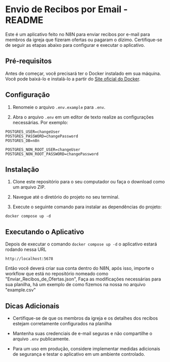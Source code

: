 # Envio de Recibos por Email - README

Este é um aplicativo feito no N8N para enviar recibos por e-mail para membros da igreja que fizeram ofertas ou pagaram o dízimo. Certifique-se de seguir as etapas abaixo para configurar e executar o aplicativo.

## Pré-requisitos

Antes de começar, você precisará ter o Docker instalado em sua máquina. Você pode baixá-lo e instalá-lo a partir do [Site oficial do Docker](https://www.docker.com/).

## Configuração

1. Renomeie o arquivo `.env.example` para `.env`.

2. Abra o arquivo `.env` em um editor de texto realize as configurações necessárias. Por exemplo:

```
POSTGRES_USER=changeUser
POSTGRES_PASSWORD=changePassword
POSTGRES_DB=n8n

POSTGRES_NON_ROOT_USER=changeUser
POSTGRES_NON_ROOT_PASSWORD=changePassword
```

## Instalação

1. Clone este repositório para o seu computador ou faça o download como um arquivo ZIP.

2. Navegue até o diretório do projeto no seu terminal.

3. Execute o seguinte comando para instalar as dependências do projeto:

```
docker compose up -d
```




## Executando o Aplicativo

Depois de executar o comando `docker compose up -d` o aplicativo estará rodando nessa URL

```
http://localhost:5678
```

Então você deverá criar sua conta dentro do N8N, após isso, importe o workflow que está no repositório nomeado como "Enviar_Recibos_de_Ofertas.json",
Faça as modificações necessárias para sua planilha, há um exemplo de como fizemos na nossa no arquivo "example.csv"

## Dicas Adicionais

- Certifique-se de que os membros da igreja e os detalhes dos recibos estejam corretamente configurados na planilha

- Mantenha suas credenciais de e-mail seguras e não compartilhe o arquivo `.env` publicamente.

- Para um uso em produção, considere implementar medidas adicionais de segurança e testar o aplicativo em um ambiente controlado.
